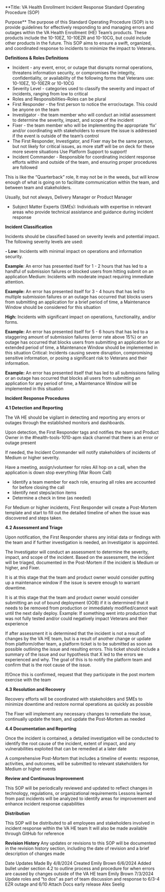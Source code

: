**Title: VA Health Enrollment Incident Response Standard Operating Procedure (SOP)

Purpose**
The purpose of this Standard Operating Procedure (SOP) is to provide guidelines for effectively responding to and managing errors and outages within the VA Health Enrollment (HE) Team’s products. These products include the 10-10EZ,  10-10EZR and 10-10CG, but could include other products in the future. This SOP aims to ensure a swift, organized, and coordinated response to incidents to minimize the impact to Veterans.


**Definitions & Roles
Definitions**

- Incident - any event, error, or outage that disrupts normal operations, threatens information security, or compromises the integrity, confidentiality, or availability of the following forms that Veterans use: 10-10EZ,  10-10EZR or 10-10CG
- Severity Level - categories used to classify the severity and impact of incidents, ranging from low to critical
- Roles and Responsibilities–Roles can be plural
- First Responder - the first person to notice the error/outage. This could be anyone on the team
- Investigator - the team member who will conduct an initial assessment to determine the severity, impact, and scope of the incident
- Fixer - the team member who will be implementing the appropriate ‘fix’ and/or coordinating with stakeholders to ensure the issue is addressed if the event is outside of the team’s control
- The First Responder, Investigator, and Fixer may be the same person, but not likely for critical issues, as more staff will be on deck for these more severe situations
Use Platform Support to support!
- Incident Commander - Responsible for coordinating incident response efforts within and outside of the team, and ensuring proper procedures are followed

This is like the “Quarterback” role, It may not be in the weeds, but will know enough of what is going on to facilitate communication within the team, and between team and stakeholders.

Usually, but not always, Delivery Manager or Product Manager
- Subject Matter Experts (SMEs): Individuals with expertise in relevant areas who provide technical assistance and guidance during incident response



**Incident Classification**

Incidents should be classified based on severity levels and potential impact. The following severity levels are used:

**- Low:** Incidents with minimal impact on operations and information security.

**Example**: An error has presented itself for 1 - 2 hours that has led to a handful of submission failures or blocked users from hitting submit on an application
Medium: Incidents with moderate impact requiring immediate attention.

**Example:** An error has presented itself for 3 - 4 hours that has led to multiple submission failures or an outage has occurred that blocks users from submitting an application for a brief period of time, a Maintenance Window should be considered for this situation

**High:** Incidents with significant impact on operations, functionality, and/or forms.

**Example:** An error has presented itself for 5 - 6 hours that has led to a staggering amount of submission failures (error rate above 15%) or an outage has occurred that blocks users from submitting an application for an extended period of time, a Maintenance Window should be implemented in this situation
Critical: Incidents causing severe disruption, compromising sensitive information, or posing a significant risk to Veterans and their information.

**Example:** An error has presented itself that has led to all submissions failing or an outage has occurred that blocks all users from submitting an application for any period of time, a Maintenance Window will be implemented in this situation


**Incident Response Procedures**  

**4.1 Detection and Reporting**

The VA HE should be vigilant in detecting and reporting any errors or outages through the established monitors and dashboards.

Upon detection, the First Responder tags and notifies the team and Product Owner in the #health-tools-1010-apm slack channel that there is an error or outage present

If needed, the Incident Commander will notify stakeholders of incidents of Medium or higher severity.

Have a meeting, assign/volunteer for roles
All hop on a call, when the application is down stop everything (War Room Call)
- Identify a team member for each role, ensuring all roles are accounted for before closing the call
- Identify next steps/action items 
- Determine a check in time (as needed)

For Medium or higher incidents, First Responder will create a Post-Mortem template and start to fill out the detailed timeline of when the issue was discovered and steps taken.


**4.2 Assessment and Triage**

Upon notification, the First Responder shares any initial data or findings with the team and if further investigation is needed, an Investigator is appointed.

The Investigator will conduct an assessment to determine the severity, impact, and scope of the incident. Based on the assessment, the incident will be triaged, documented in the Post-Mortem if the incident is Medium or higher, and Fixer.

It is at this stage that the team and product owner would consider putting up a maintenance window if the issue is severe enough to warrant downtime.

It is at this stage that the team and product owner would consider submitting an out of bound deployment (OOB) if it is determined that it needs to be removed from production or immediately modified/cannot wait until the next daily deploy. Example: If something went into production that was not fully tested and/or could negatively impact Veterans and their experience

If after assessment it is determined that the incident is not a result of changes by the VA HE team, but is a result of another change or update from platform/other team, a platform ticket is to be submitted as soon as possible outlining the issue and resulting errors. This ticket should include a summary of the issue and our hypothesis that X led to the errors we experienced and why. The goal of this is to notify the platform team and confirm that is the root cause of the issue.

If/Once this is confirmed, request that they participate in the post mortem exercise with the team

**4.3 Resolution and Recovery**

Recovery efforts will be coordinated with stakeholders and SMEs to minimize downtime and restore normal operations as quickly as possible

The Fixer will implement any necessary changes to remediate the issue, continually update the team, and update the Post-Mortem as needed

**4.4 Documentation and Reporting**

Once the incident is contained, a detailed investigation will be conducted to identify the root cause of the incident, extent of impact, and any vulnerabilities exploited that can be remedied at a later date

A comprehensive Post-Mortem that includes a timeline of events: response, activities, and outcomes, will be submitted to relevant stakeholders for Medium or higher events


**Review and Continuous Improvement**

This SOP will be periodically reviewed and updated to reflect changes in technology, regulations, or organizational requirements
Lessons learned from past incidents will be analyzed to identify areas for improvement and enhance incident response capabilities


**Distribution**

This SOP will be distributed to all employees and stakeholders involved in incident response within the VA HE team
It will also be made available through GitHub for reference



**Revision History**
Any updates or revisions to this SOP will be documented in the revision history section, including the date of revision and a brief description of changes made


Date
Updates
Made By
4/8/2024
Created
Emily Brown
6/6/2024
Added bullet under section 4.2 to outline process and procedure for when errors are caused by changes outside of the VA HE team
Emily Brown
7/3/2024
Update roles and “to dos” as part of team discussion and response to 6/3-4 EZR outage and 6/10 Attach Docs early release
Alex Seelig




